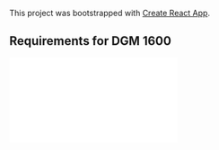 This project was bootstrapped with [Create React App](https://github.com/facebook/create-react-app).

## Requirements for DGM 1600

![Screenshot](requirements.pdf)